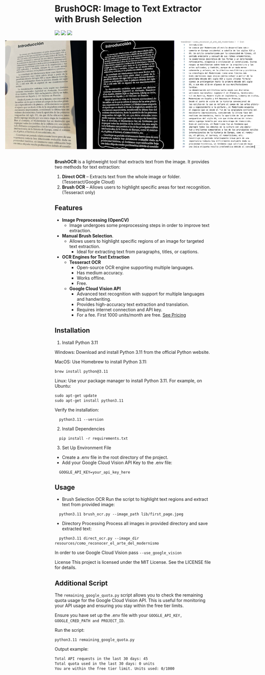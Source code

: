 # BrushOCR: Image to Text Extractor with Brush Selection

![](https://img.shields.io/badge/python-3.11+-green.svg) ![](https://img.shields.io/badge/status-maintained-yellow.svg) ![](https://img.shields.io/badge/license-MIT-green.svg)

<div style="display: flex; justify-content: center; gap: 20px;margin-bottom:2rem;">
    <img src="./lib/introduction_page.jpeg" height="350" width="300">
    <img src="./lib/selected_text.png" height="350" width="300">
    <img src="./lib/translated_text.png" height="350" width="300">
</div>

**BrushOCR** is a lightweight tool that extracts text from the image.
It provides two methods for text extraction:
1. **Direct OCR** – Extracts text from the whole image or folder. (Tesseract/Google Cloud)
2. **Brush OCR** – Allows users to highlight specific areas for text recognition. (Tesseract only)

## Features
- **Image Preprocessing (OpenCV)**
  - Image undergoes some preprocessing steps in order to improve text extraction.
- **Manual Brush Selection**.
  - Allows users to highlight specific regions of an image for targeted text extraction.
	- Ideal for extracting text from paragraphs, titles, or captions.
- **OCR Engines for Text Extraction**
  - **Tesseract OCR**
	  - Open-source OCR engine supporting multiple languages.
	  - Has medium accuracy.
	  -	Works offline.
    - Free.
  - **Google Cloud Vision API**
  	- Advanced text recognition with support for multiple languages and handwriting.
    - Provides high-accuracy text extraction and translation.
  	- Requires internet connection and API key.
  	- For a fee. First 1000 units/month are free. [See Pricing](https://cloud.google.com/vision/pricing)


## Installation
1. Install Python 3.11

Windows: Download and install Python 3.11 from the official Python website.

MacOS: Use Homebrew to install Python 3.11:
```
brew install python@3.11
```
Linux: Use your package manager to install Python 3.11. For example, on Ubuntu:
```
sudo apt-get update
sudo apt-get install python3.11
```
Verify the installation:
```
  python3.11 --version
```
2. Install Dependencies
  ```
    pip install -r requirements.txt
  ```
3. Set Up Environment File
  * Create a .env file in the root directory of the project.
  * Add your Google Cloud Vision API Key to the .env file:
  ```
    GOOGLE_API_KEY=your_api_key_here
  ```


## Usage
* Brush Selection OCR
Run the script to highlight text regions and extract text from provided image:
```
  python3.11 brush_ocr.py --image_path lib/first_page.jpeg
```
* Directory Processing
Process all images in provided directory and save extracted text:
```
  python3.11 direct_ocr.py --image_dir resources/como_reconocer_el_arte_del_modernismo
```
In order to use Google Cloud Vision pass ```--use_google_vision```

License
This project is licensed under the MIT License. See the LICENSE file for details.

## Additional Script
The ```remaining_google_quota.py``` script allows you to check the remaining quota usage for the Google Cloud Vision API. This is useful for monitoring your API usage and ensuring you stay within the free tier limits.

Ensure you have set up the .env file with your ```GOOGLE_API_KEY, GOOGLE_CRED_PATH and PROJECT_ID```.

Run the script:
```
python3.11 remaining_google_quota.py
```
Output example:
```
Total API requests in the last 30 days: 45
Total quota used in the last 30 days: 0 units
You are within the free tier limit. Units used: 0/1000
```